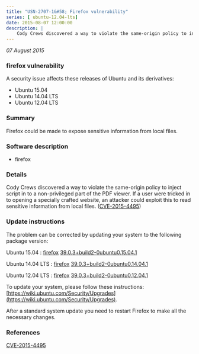 ```yaml
---
title: "USN-2707-1&#58; Firefox vulnerability"
series: [ ubuntu-12.04-lts]
date: 2015-08-07 12:00:00
description: |
    Cody Crews discovered a way to violate the same-origin policy to inject script in to a non-privileged part of the PDF viewer. If a user were tricked in to opening a specially crafted website, an attacker could exploit this to read sensitive information from local files. ([CVE-2015-4495](http://people.ubuntu.com/~ubuntu-security/cve/CVE-2015-4495)) 
--- 
```

 
 

*07 August 2015*

### firefox vulnerability

A security issue affects these releases of Ubuntu and its derivatives:

* Ubuntu 15.04
* Ubuntu 14.04 LTS
* Ubuntu 12.04 LTS

### Summary

Firefox could be made to expose sensitive information from local files. 

### Software description

* firefox 

### Details

Cody Crews discovered a way to violate the same-origin policy to inject script in to a non-privileged part of the PDF viewer. If a user were tricked in to opening a specially crafted website, an attacker could exploit this to read sensitive information from local files. ([CVE-2015-4495](http://people.ubuntu.com/~ubuntu-security/cve/CVE-2015-4495)) 

### Update instructions

The problem can be corrected by updating your system to the following package version:

Ubuntu 15.04
 : [firefox](https://launchpad.net/ubuntu/+source/firefox) <span> [39.0.3+build2-0ubuntu0.15.04.1](https://launchpad.net/ubuntu/+source/firefox/39.0.3+build2-0ubuntu0.15.04.1) </span> 

Ubuntu 14.04 LTS
 : [firefox](https://launchpad.net/ubuntu/+source/firefox) <span> [39.0.3+build2-0ubuntu0.14.04.1](https://launchpad.net/ubuntu/+source/firefox/39.0.3+build2-0ubuntu0.14.04.1) </span> 

Ubuntu 12.04 LTS
 : [firefox](https://launchpad.net/ubuntu/+source/firefox) <span> [39.0.3+build2-0ubuntu0.12.04.1](https://launchpad.net/ubuntu/+source/firefox/39.0.3+build2-0ubuntu0.12.04.1) </span> 

To update your system, please follow these instructions: [https://wiki.ubuntu.com/Security/Upgrades](https://wiki.ubuntu.com/Security/Upgrades).

After a standard system update you need to restart Firefox to make all the necessary changes. 

### References

 
 [CVE-2015-4495](http://people.ubuntu.com/~ubuntu-security/cve/CVE-2015-4495)
 

